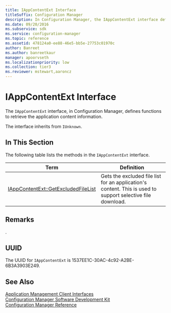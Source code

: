 ```yaml
---
title: IAppContentExt Interface
titleSuffix: Configuration Manager
description: In Configuration Manager, the IAppContentExt interface defines functions to retrieve the application content information. The interface inherits from IUnknown.
ms.date: 09/20/2016
ms.subservice: sdk
ms.service: configuration-manager
ms.topic: reference
ms.assetid: 478124a0-ee88-46e5-bb5e-27753c01970c
author: Banreet
ms.author: banreetkaur
manager: apoorvseth
ms.localizationpriority: low
ms.collection: tier3
ms.reviewer: mstewart,aaroncz 
---
```

# IAppContentExt Interface
The `IAppContentExt` interface, in Configuration Manager, defines functions to retrieve the application content information.  

 The interface inherits from `IUnknown`.  

## In This Section  
 The following table lists the methods in the `IAppContentExt` interface.  

|Term|Definition|  
|----------|----------------|  
|[IAppContentExt::GetExcludedFileList](../../../../../develop/reference/core/clients/client-classes/iappcontentext--getexcludedfilelist.md)|Gets the excluded file list for an application's content. This is used to support selective file download.|  

## Remarks  
 .  

## UUID  
 The UUID for `IAppContentExt` is 1537EE1C-30AC-4c92-A2BE-6B3A3903E249.  

## See Also  
 [Application Management Client Interfaces](../../../../../develop/reference/core/clients/client-classes/application-management-client-interfaces.md)   
 [Configuration Manager Software Development Kit](../../../../../develop/core/misc/system-center-configuration-manager-sdk.md)   
 [Configuration Manager Reference](../../../../../develop/reference/configuration-manager-reference.md)
